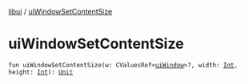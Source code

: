 [libui](index.md) / [uiWindowSetContentSize](./ui-window-set-content-size.md)

# uiWindowSetContentSize

`fun uiWindowSetContentSize(w: CValuesRef<`[`uiWindow`](ui-window.md)`>?, width: `[`Int`](https://kotlinlang.org/api/latest/jvm/stdlib/kotlin/-int/index.html)`, height: `[`Int`](https://kotlinlang.org/api/latest/jvm/stdlib/kotlin/-int/index.html)`): `[`Unit`](https://kotlinlang.org/api/latest/jvm/stdlib/kotlin/-unit/index.html)